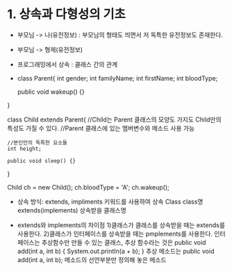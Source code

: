 # 1. 상속과 다형성의 기초
- 부모님 -> 나(유전정보) : 부모님의 형태도 띄면서 저 독특한 유전정보도 존재한다.
- 부모님 -> 형제(유전정보)
- 프로그래밍에서 상속 : 클래스 간의 관계
- class Parent{
    int gender;
    int familyName;
    int firstName;
    int bloodType;

    public void wakeup() {}

}

  class Child extends Parent{
    //Child는 Parent 클래스의 모양도 가지도 Child만의 특성도 가질 수 있다.
    //Parent 클래스에 있는 멤버변수와 메소드 사용 가능

    //본인만의 독특한 요소들
    int height;

    public void sleep() {}

}


  Child ch = new Child();
  ch.bloodType = 'A';
  ch.wakeup();

- 상속 방식: extends, impliments 키워드를 사용하여 상속
  Class class명 extends(implements) 상속받을 클래스명

- extends와 implements의 차이점 
  1)클래스가 클래스를 상속받을 때는 extends를 사용한다.
  2)클래스가 인터페이스를 상속받을 때는 pmplements를 사용한다.
    인터페이스는 추상함수만 만들 수 있는 클래스, 추상 함수라는 것은
    public void add(int a, int b) {
        System.out.println(a + b);
    }
    추상 메소드는 public void add(int a, int b); 메소드의 선언부분만 정의해 놓은 메소드
